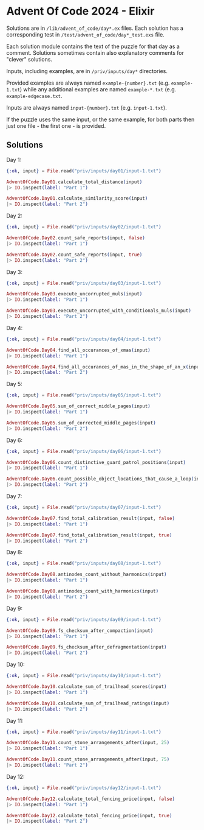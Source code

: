 # Advent Of Code 2024 - Elixir

Solutions are in `/lib/advent_of_code/day*.ex` files.
Each solution has a corresponding test in `/test/advent_of_code/day*_test.exs` file.

Each solution module contains the text of the puzzle for that day as a comment.
Solutions sometimes contain also explanatory comments for "clever" solutions.

Inputs, including examples, are in `/priv/inputs/day*` directories.

Provided examples are always named `example-{number}.txt` (e.g. `example-1.txt`) 
while any additional examples are named `example-*.txt` (e.g. `example-edgecase.txt`.

Inputs are always named `input-{number}.txt` (e.g. `input-1.txt`).

If the puzzle uses the same input, or the same example, for both parts then 
just one file - the first one - is provided.

## Solutions

Day 1:

```elixir
{:ok, input} = File.read("priv/inputs/day01/input-1.txt")

AdventOfCode.Day01.calculate_total_distance(input)
|> IO.inspect(label: "Part 1")

AdventOfCode.Day01.calculate_similarity_score(input)
|> IO.inspect(label: "Part 2")
```

Day 2:

```elixir
{:ok, input} = File.read("priv/inputs/day02/input-1.txt")

AdventOfCode.Day02.count_safe_reports(input, false)
|> IO.inspect(label: "Part 1")

AdventOfCode.Day02.count_safe_reports(input, true)
|> IO.inspect(label: "Part 2")
```

Day 3:

```elixir
{:ok, input} = File.read("priv/inputs/day03/input-1.txt")

AdventOfCode.Day03.execute_uncorrupted_muls(input)
|> IO.inspect(label: "Part 1")

AdventOfCode.Day03.execute_uncorrupted_with_conditionals_muls(input)
|> IO.inspect(label: "Part 2")
```

Day 4:

```elixir
{:ok, input} = File.read("priv/inputs/day04/input-1.txt")

AdventOfCode.Day04.find_all_occurances_of_xmas(input)
|> IO.inspect(label: "Part 1")

AdventOfCode.Day04.find_all_occurances_of_mas_in_the_shape_of_an_x(input)
|> IO.inspect(label: "Part 2")
```

Day 5:

```elixir
{:ok, input} = File.read("priv/inputs/day05/input-1.txt")

AdventOfCode.Day05.sum_of_correct_middle_pages(input)
|> IO.inspect(label: "Part 1")

AdventOfCode.Day05.sum_of_corrected_middle_pages(input)
|> IO.inspect(label: "Part 2")
```

Day 6:

```elixir
{:ok, input} = File.read("priv/inputs/day06/input-1.txt")

AdventOfCode.Day06.count_distinctive_guard_patrol_positions(input)
|> IO.inspect(label: "Part 1")

AdventOfCode.Day06.count_possible_object_locations_that_cause_a_loop(input)
|> IO.inspect(label: "Part 2")
```

Day 7:

```elixir
{:ok, input} = File.read("priv/inputs/day07/input-1.txt")

AdventOfCode.Day07.find_total_calibration_result(input, false)
|> IO.inspect(label: "Part 1")

AdventOfCode.Day07.find_total_calibration_result(input, true)
|> IO.inspect(label: "Part 2")
```

Day 8:

```elixir
{:ok, input} = File.read("priv/inputs/day08/input-1.txt")

AdventOfCode.Day08.antinodes_count_without_harmonics(input)
|> IO.inspect(label: "Part 1")

AdventOfCode.Day08.antinodes_count_with_harmonics(input)
|> IO.inspect(label: "Part 2")
```

Day 9:

```elixir
{:ok, input} = File.read("priv/inputs/day09/input-1.txt")

AdventOfCode.Day09.fs_checksum_after_compaction(input)
|> IO.inspect(label: "Part 1")

AdventOfCode.Day09.fs_checksum_after_defragmentation(input)
|> IO.inspect(label: "Part 2")
```

Day 10:

```elixir
{:ok, input} = File.read("priv/inputs/day10/input-1.txt")

AdventOfCode.Day10.calculate_sum_of_trailhead_scores(input)
|> IO.inspect(label: "Part 1")

AdventOfCode.Day10.calculate_sum_of_trailhead_ratings(input)
|> IO.inspect(label: "Part 2")
```

Day 11:

```elixir
{:ok, input} = File.read("priv/inputs/day11/input-1.txt")

AdventOfCode.Day11.count_stone_arrangements_after(input, 25)
|> IO.inspect(label: "Part 1")

AdventOfCode.Day11.count_stone_arrangements_after(input, 75)
|> IO.inspect(label: "Part 2")
```

Day 12:

```elixir
{:ok, input} = File.read("priv/inputs/day12/input-1.txt")

AdventOfCode.Day12.calculate_total_fencing_price(input, false)
|> IO.inspect(label: "Part 1")

AdventOfCode.Day12.calculate_total_fencing_price(input, true)
|> IO.inspect(label: "Part 2")
```

